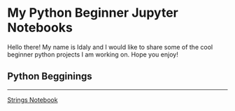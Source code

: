 # My Python Beginner Jupyter Notebooks
Hello there! My name is Idaly and I would like to share some of the cool beginner python projects I am working on. Hope you enjoy!    
## Python Begginings
---
[Strings Notebook](./PY0101EN-1-2-Strings.ipynb)
